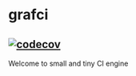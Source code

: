 # grafci
[![codecov](https://codecov.io/gh/nichmor/grafci/branch/master/graph/badge.svg?token=HOK1OKPEGE)](https://codecov.io/gh/nichmor/grafci)
---

Welcome to small and tiny CI engine
